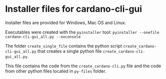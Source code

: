 # Installer files for cardano-cli-gui
Installer files are provided for Windows, Mac OS and Linux.

Executables were created with the `pyinstaller` tool:
`pyinstaller --onefile cardano-cli-gui_all.py --noconsole`

The folder `create_single_file` contains the python script `create_cardano-cli-gui_all.py` 
that creates a single python file `create_cardano-cli-gui_all.py`.

This file contains the code from the `create_cardano-cli.py` file and 
the code from other python files located in `py-files` folder. 

